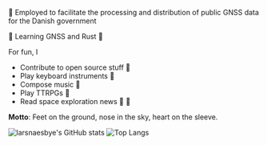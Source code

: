 :construction_worker: Employed to facilitate the processing and distribution of public GNSS data for the Danish government

:seedling: Learning GNSS and Rust :crab:


For fun, I 
* Contribute to open source stuff :open_hands:
* Play keyboard instruments :musical_keyboard:
* Compose music :musical_score: 
* Play TTRPGs :game_die:
* Read space exploration news :rocket: :milky_way:


__Motto__: Feet on the ground, nose in the sky, heart on the sleeve.

![larsnaesbye's GitHub stats](https://github-readme-stats.vercel.app/api?username=larsnaesbye&count_private=true&show_icons=true&theme=tokyonight&include_all_commits=true&hide_title=true) ![Top Langs](https://github-readme-stats.vercel.app/api/top-langs/?username=larsnaesbye&layout=compact&theme=tokyonight)
